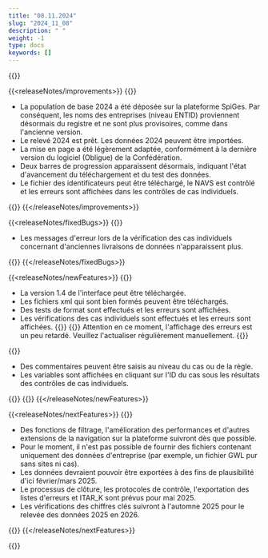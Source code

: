 ```yaml
---
title: "08.11.2024" 
slug: "2024_11_08" 
description: " "
weight: -1
type: docs
keywords: []
---
```


{{<releaseNotes responsible="Stefan Neubert">}}

{{<releaseNotes/improvements>}}
{{<markdown>}}

- La population de base 2024 a été déposée sur la plateforme SpiGes. Par conséquent, les noms des entreprises (niveau ENTID) proviennent désormais du registre et ne sont plus provisoires, comme dans l'ancienne version.
- Le relevé 2024 est prêt. Les données 2024 peuvent être importées.
- La mise en page a été légèrement adaptée, conformément à la dernière version du logiciel (Obligue) de la Confédération.
- Deux barres de progression apparaissent désormais, indiquant l'état d'avancement du téléchargement et du test des données.
- Le fichier des identificateurs peut être téléchargé, le NAVS est contrôlé et les erreurs sont affichées dans les contrôles de cas individuels.

{{</markdown>}}
{{</releaseNotes/improvements>}}

{{<releaseNotes/fixedBugs>}}
{{<markdown>}}

- Les messages d'erreur lors de la vérification des cas individuels concernant d'anciennes livraisons de données n'apparaissent plus.

{{</markdown>}}
{{</releaseNotes/fixedBugs>}}

{{<releaseNotes/newFeatures>}}
{{<markdown>}}

- La version 1.4 de l'interface peut être téléchargée.
- Les fichiers xml qui sont bien formés peuvent être téléchargés.
- Des tests de format sont effectués et les erreurs sont affichées.
- Les vérifications des cas individuels sont effectués et les erreurs sont affichées.
{{</markdown>}}
{{<alert color="warning" class="mt-0 ms-3">}}
Attention en ce moment, l'affichage des erreurs est un peu retardé. Veuillez l'actualiser régulièrement manuellement.
{{</alert>}}

{{<markdown>}}

- Des commentaires peuvent être saisis au niveau du cas ou de la règle.
- Les variables sont affichées en cliquant sur l'ID du cas sous les résultats des contrôles de cas individuels.

{{</markdown>}}
{{<insertImage image="fehlerhafter_fall_fenster.png" class="w-25 ms-3">}}
{{</releaseNotes/newFeatures>}}

{{<releaseNotes/nextFeatures>}}
{{<markdown>}}

- Des fonctions de filtrage, l'amélioration des performances et d'autres extensions de la navigation sur la plateforme suivront dès que possible.
- Pour le moment, il n'est pas possible de fournir des fichiers contenant uniquement des données d'entreprise (par exemple, un fichier GWL pur sans sites ni cas).
- Les données devraient pouvoir être exportées à des fins de plausibilité d'ici février/mars 2025.
- Le processus de clôture, les protocoles de contrôle, l'exportation des listes d'erreurs et ITAR_K sont prévus pour mai 2025.
- Les vérifications des chiffres clés suivront à l'automne 2025 pour le relevée des données 2025 en 2026.

{{</markdown>}}
{{</releaseNotes/nextFeatures>}}

{{</releaseNotes>}}
